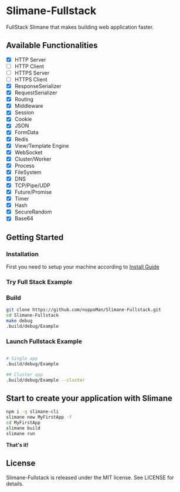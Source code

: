 # Slimane-Fullstack

FullStack Slimane that makes building web application faster.

## Available Functionalities

* [x] HTTP Server
* [ ] HTTP Client
* [ ] HTTPS Server
* [ ] HTTPS Client
* [x] ResponseSerializer
* [x] RequestSerializer
* [x] Routing
* [x] Middleware
* [x] Session
* [x] Cookie
* [x] JSON
* [x] FormData
* [x] Redis
* [x] View/Template Engine
* [x] WebSocket
* [x] Cluster/Worker
* [x] Process
* [x] FileSystem
* [x] DNS
* [x] TCP/Pipe/UDP
* [x] Future/Promise
* [x] Timer
* [x] Hash
* [x] SecureRandom
* [x] Base64

## Getting Started

### Installation
First you need to setup your machine according to [Install Guide](https://github.com/noppoMan/Slimane/wiki/Install-Guide)

### Try Full Stack Example

### Build
```sh
git clone https://github.com/noppoMan/Slimane-Fullstack.git
cd Slimane-Fullstack
make debug
.build/debug/Example
```

### Launch Fullstack Example
```sh

# Single app
.build/debug/Example

## Cluster app
.build/debug/Example --cluster
```

## Start to create your application with Slimane
```sh
npm i -g slimane-cli
slimane new MyFirstApp -f
cd MyFirstApp
slimane build
slimane run
```

**That's it!**



## License

Slimane-Fullstack is released under the MIT license. See LICENSE for details.
